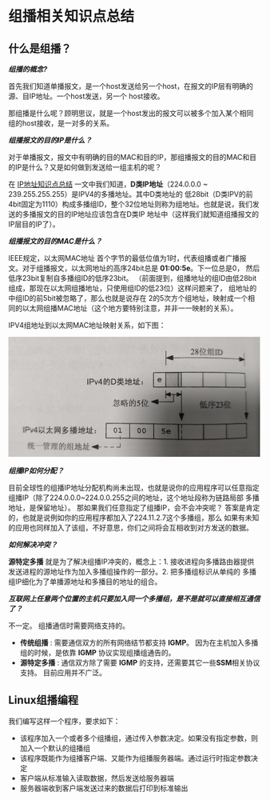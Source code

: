 # 组播相关知识点总结

## 什么是组播？

_**组播的概念?**_

首先我们知道单播报文，是一个host发送给另一个host，在报文的IP层有明确的源、目IP地址。一个host发送，另一个
host接收。

那组播是什么呢？顾明思议，就是一个host发出的报文可以被多个加入某个相同组的host接收，是一对多的关系。

_**组播报文的目的IP是什么？**_

对于单播报文，报文中有明确的目的MAC和目的IP，那组播报文的目的MAC和目的IP是什么？又是如何做到发送给一组主机的呢？

在 [IP地址知识点总结](./ipaddrs.md) 一文中我们知道，**D类IP地址**（224.0.0.0 ~ 239.255.255.255）是IPV4的多播地址。其中D类地址的
低28bit（D类IPV的前4bit固定为1110）构成多播组ID，整个32位地址则称为组地址。也就是说，我们发送的多播报文的目的IP地址应该包含在D类IP
地址中（这样我们就知道组播报文的IP层目的IP了）。

_**组播报文的目的MAC是什么？**_

IEEE规定，以太网MAC地址 首个字节的最低位值为1时，代表组播或者广播报文。对于组播报文，以太网地址的高序24bit总是 **01:00:5e**。下一位总是0，
然后低序23bit复制自多播组ID的低序23bit。 （前面提到，组播地址的组ID由低28bit组成，那现在以太网组播地址，只使用组ID的低23位）这样问题来了，
组地址的中组ID的前5bit被忽略了，那么也就是说存在 2的5次方个组地址，映射成一个相同的以太网组播MAC地址（这个地方要特别注意，并非一一映射的关系）。

IPV4组地址到以太网MAC地址映射关系，如下图：

![IPV4映射以太网MAC](./images/ipv4_map_mac.png)

_**组播IP如何分配？**_

目前全球性的组播IP地址分配机构尚未出现，也就是说你的应用程序可以任意指定组播IP（除了224.0.0.0~224.0.0.255之间的地址，这个地址段称为链路局部
多播地址，是保留地址）。 那如果我们任意指定了组播IP，会不会冲突呢？ 答案是肯定的，也就是说例如你的应用程序都加入了224.11.2.7这个多播组，那么
如果有未知的应用也同样加入了该组，不好意思，你们之间将会互相收到对方发送的数据。 

_**如何解决冲突？**_

**源特定多播** 就是为了解决组播IP冲突的，概念上：1. 接收进程向多播路由器提供发送进程的源地址作为加入多播组操作的一部分。2. 把多播组标识从单纯的
多播组IP细化为了单播源地址和多播目的地址的组合。

_**互联网上任意两个位置的主机只要加入同一个多播组，是不是就可以直接相互通信了？**_

不一定。 组播通信时需要网络支持的。

- **传统组播** : 需要通信双方的所有网络结节都支持 **IGMP**。 因为在主机加入多播组的时候，是依靠 **IGMP** 协议实现组播组通告的。
- **源特定多播** : 通信双方除了需要 **IGMP** 的支持，还需要其它一些**SSM**相关协议支持。  目前应用并不广泛。

## Linux组播编程

我们编写这样一个程序，要求如下：

* 该程序加入一个或者多个组播组，通过传入参数决定。如果没有指定参数，则加入一个默认的组播组
* 该程序既能作为组播客户端、又能作为组播服务器端。通过运行时指定参数决定
* 客户端从标准输入读取数据，然后发送给服务器端 
* 服务器端收到客户端发送过来的数据后打印到标准输出



